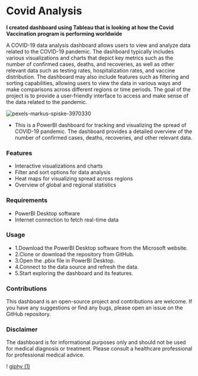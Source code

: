 # Covid Analysis

**I created dashboard using Tableau that is looking at how the Covid Vaccination program is performing worldwide**

A COVID-19 data analysis dashboard allows users to view and analyze data related to the COVID-19 pandemic. The dashboard typically includes various visualizations and charts that depict key metrics such as the number of confirmed cases, deaths, and recoveries, as well as other relevant data such as testing rates, hospitalization rates, and vaccine distribution. The dashboard may also include features such as filtering and sorting capabilities, allowing users to view the data in various ways and make comparisons across different regions or time periods. The goal of the project is to provide a user-friendly interface to access and make sense of the data related to the pandemic.

![pexels-markus-spiske-3970330](https://user-images.githubusercontent.com/85991377/215324609-3252675e-dfef-43fc-84ad-8f8584a450c5.jpg)


- This is a PowerBI dashboard for tracking and visualizing the spread of COVID-19 pandemic. The dashboard provides a detailed overview of the number of confirmed cases,   deaths, recoveries, and other relevant data.

### Features
- Interactive visualizations and charts
- Filter and sort options for data analysis
- Heat maps for visualizing spread across regions
- Overview of global and regional statistics


### Requirements
- PowerBI Desktop software
- Internet connection to fetch real-time data

### Usage
- 1.Download the PowerBI Desktop software from the Microsoft website.
- 2.Clone or download the repository from GitHub.
- 3.Open the .pbix file in PowerBI Desktop.
- 4.Connect to the data source and refresh the data.
- 5.Start exploring the dashboard and its features.

### Contributions
This dashboard is an open-source project and contributions are welcome. 
If you have any suggestions or find any bugs, please open an issue on the GitHub repository.

### Disclaimer
The dashboard is for informational purposes only and should not be used for medical diagnosis or treatment.
Please consult a healthcare professional for professional medical advice.

! [giphy (1)](https://user-images.githubusercontent.com/85991377/215325170-ccc24fba-9f7a-4347-8e0b-7d5fd3a076f4.gif)

